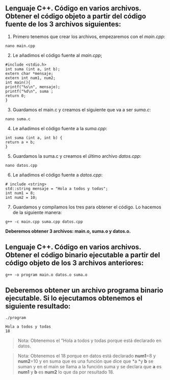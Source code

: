 ## Lenguaje C++. Código en varios archivos. Obtener el código objeto a partir del código fuente de los 3 archivos siguientes:

1. Primero tenemos que crear los archivos, empezaremos con el *main.cpp*:
~~~~
nano main.cpp
~~~~
2. Le añadimos el código fuente al *main.cpp*;
~~~~
#include <stdio.h>
int suma (int a, int b);
extern char *mensaje;
extern int num1, num2;
int main(){
printf("%s\n", mensaje);
printf("%d\n", suma ;
return 0;
}
~~~~
3. Guardamos el main.c y creamos el siguiente que va a ser *suma.c*:
~~~~
nano suma.c
~~~~
4. Le añadimos el código fuente a la *suma.cpp*:
~~~~
int suma (int a, int b) {
return a + b;
}
~~~~
5. Guardamos la suma.c y creamos el último archivo *datos.cpp*:
~~~~
nano datos.cpp
~~~~
6. Le añadimos el código fuente a *datos.cpp*:
~~~~
# include <string>
std::string mensaje = "Hola a todos y todas";
int num1 = 8;
int num2 = 10;
~~~~
7. Guardamos y compilamos los tres para obtener el código. Lo hacemos de la siguiente manera:
~~~~
g++ -c main.cpp suma.cpp datos.cpp
~~~~
**Deberemos obtener 3 archivos: main.o, suma.o y datos.o.**

## Lenguaje C++. Código en varios archivos. Obtener el código binario ejecutable a partir del código objeto de los 3 archivos anteriores:

~~~~
g++ -o program main.o datos.o suma.o
~~~~
## Deberemos obtener un archivo programa binario ejecutable. Si lo ejecutamos obtenemos el siguiente resultado:
~~~~
./program
~~~~
~~~~
Hola a todos y todas
18
~~~~
> Nota: Obtenemos el "Hola a todos y todas porque está declarado en datos.

> Nota: Obtenemos el 18 porque en datos está declarado **num1**=8 y **num2**=10 y en suma que es una función que dice que *a *y **b** se suman y en el main se llama a la función suma y se declara que **a** es **num1** y **b** es **num2** lo que da por resultado 18.
